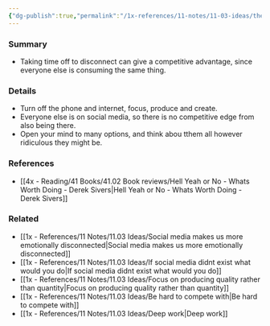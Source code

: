 ```yaml
---
{"dg-publish":true,"permalink":"/1x-references/11-notes/11-03-ideas/there-is-no-competitive-advantage-from-consuming-what-everyone-else-is-consuming/","title":"There is no competitive advantage from consuming what everyone else is consuming","noteIcon":""}
---
```



### Summary
- Taking time off to disconnect can give a competitive advantage, since everyone else is consuming the same thing.

### Details
- Turn off the phone and internet, focus, produce and create.
- Everyone else is on social media, so there is no competitive edge from also being there.
- Open your mind to many options, and think abou tthem all however ridiculous they might be.

### References
- [[4x - Reading/41 Books/41.02 Book reviews/Hell Yeah or No - Whats Worth Doing - Derek Sivers\|Hell Yeah or No - Whats Worth Doing - Derek Sivers]]

### Related
- [[1x - References/11 Notes/11.03 Ideas/Social media makes us more emotionally disconnected\|Social media makes us more emotionally disconnected]]
- [[1x - References/11 Notes/11.03 Ideas/If social media didnt exist what would you do\|If social media didnt exist what would you do]]
- [[1x - References/11 Notes/11.03 Ideas/Focus on producing quality rather than quantity\|Focus on producing quality rather than quantity]]
- [[1x - References/11 Notes/11.03 Ideas/Be hard to compete with\|Be hard to compete with]]
- [[1x - References/11 Notes/11.03 Ideas/Deep work\|Deep work]]
